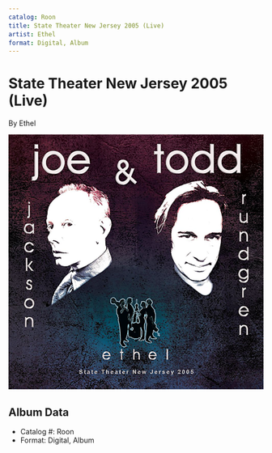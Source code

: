 ```yaml
---
catalog: Roon
title: State Theater New Jersey 2005 (Live)
artist: Ethel
format: Digital, Album
---
```


# State Theater New Jersey 2005 (Live)

By Ethel

![](../../assets/albumcovers/Ethel-State_Theater_New_Jersey_2005_Live.png)

## Album Data

- Catalog #: Roon
- Format: Digital, Album

